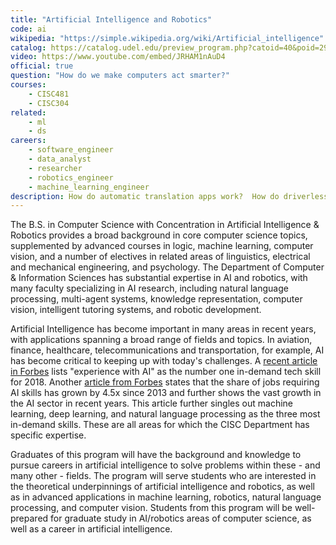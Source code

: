 ```yaml
---
title: "Artificial Intelligence and Robotics"
code: ai
wikipedia: "https://simple.wikipedia.org/wiki/Artificial_intelligence"
catalog: https://catalog.udel.edu/preview_program.php?catoid=40&poid=29656
video: https://www.youtube.com/embed/JRHAM1nAuD4
official: true
question: "How do we make computers act smarter?"
courses:
    - CISC481
    - CISC304
related:
    - ml
    - ds
careers:
    - software_engineer
    - data_analyst
    - researcher
    - robotics_engineer
    - machine_learning_engineer
description: How do automatic translation apps work?  How do driverless cars "see" the road?  What has been behind the recent streak of computer programs beating human world champions at all kinds of games?  The AI and Robotics concentration is concerned with understanding the building blocks of cognition, as well as applying them to the development of systems that are able to perform tasks traditionally associated with human brainpower, dexterity, and/or mobility.  Courses in this concentration will cover abstract notions of intelligence, including logical reasoning, knowledge representation, language, and planning; a spectrum of methods for pattern analysis and learning-by-example, including deep learning and neural networks; and skills for embodied agents, such as perception (via visual and other sensors), navigation, and interaction.
---
```


The B.S. in Computer Science with Concentration in Artificial Intelligence & Robotics provides a broad background in core computer science topics, supplemented by advanced courses in logic, machine learning, computer vision, and a number of electives in related areas of linguistics, electrical and mechanical engineering, and psychology. The Department of Computer & Information Sciences has substantial expertise in AI and robotics, with many faculty specializing in AI research, including natural language processing, multi-agent systems, knowledge representation, computer vision, intelligent tutoring systems, and robotic development.

Artificial Intelligence has become important in many areas in recent years, with applications spanning a broad range of fields and topics. In aviation, finance, healthcare, telecommunications and transportation, for example, AI has become critical to keeping up with today's challenges. A [recent article in Forbes](https://www.forbes.com/sites/forbestechcouncil/2017/12/21/13-top-techskills-in-high-demand-for-2018) lists "experience with AI" as the number one in-demand tech skill for 2018. Another [article from Forbes](https://www.forbes.com/sites/louiscolumbus/2018/01/12/10-chartsthat-will-change-your-perspective-on-artificial-intelligences-growth) states that the share of jobs requiring AI skills has grown by 4.5x since 2013 and further shows the vast growth in the AI sector in recent years. This article further singles out machine learning, deep learning, and natural language processing as the three most in-demand skills. These are all areas for which the CISC Department has specific expertise.

Graduates of this program will have the background and knowledge to pursue careers in artificial intelligence to solve problems within these - and many other - fields. The program will serve students who are interested in the theoretical underpinnings of artificial intelligence and robotics, as well as in advanced applications in machine learning, robotics, natural language processing, and computer vision. Students from this program will be well-prepared for graduate study in AI/robotics areas of computer science, as well as a career in artificial intelligence.
